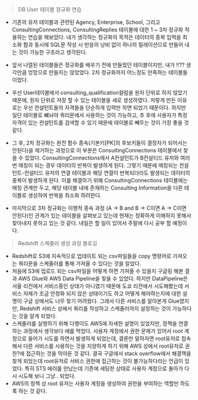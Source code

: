 > DB User 테이블 정규화 연습

- 기존의 유저 테이블과 관련된 Agency, Enterprise, School, 그리고 ConsultingConnections, ConsultingReplies 테이블에 대한 1 ~ 3차 정규화 적용하는 연습을 해보았다. 내가 생각하는 정규화의 목적은 데이터의 중복 입력을 최소화 함과 동시에 SQL문 작성 시 반응의 낭비 없이 하나의 릴레이션으로 만들어 내는 것이 가능한 구조라고 생각된다.

- 앞서 나열된 테이블들은 정규화를 배우기 전에 만들었던 테이블이지만, 내가 !!?? 생각만큼 엉망으로 만들지는 않았었다. 2차 정규화까지 어느정도 만족하는 테이블들이었다.
- 우선 User테이블에서 consulting_qualification컬럼을 원자 단위로 하지 않았기 때문에, 원자 단위로 저장 할 수 있는 테이블을 새로 생성하였다. 저렇게 만든 이유로는 우선 컨설턴트들의 자격들을 단순하게 입력만 하면 되었기 때문이다. 하지만 일단 테이블로 뺴놔야 쿼리문에서 사용하는 것이 가능하고, 추 후에 사용자가 특정 자격이 있는 컨설턴트를 검색할 수 있기 때문에 테이블로 빼두는 것이 가장 좋을 것 같다.
- 그 후, 2차 정규화는 완전 함수 종속(기본키[PK]의 후보키들이 결정자가 되어서는 안된다)을 제거하는 과정으로 이 부분은 ConsultingConnections 테이블에서 찾을 수 있었다. ConsultingConnections에서 A컨설턴트가 B컨설티드 유저와 여러번 매칭이 되는 경우 데이터의 반복이 발생하게 된다. 그렇기 때문에 매칭되는 컨설턴트-컨설티드 유저의 연결 테이블과 해당 연결이 반복되더라도 발생되는 데이터의 중복이 발생하게 된다. 이를 해결하기 위해 ConsultingConnections 테이블에는 매칭 관계만 두고, 해당 테이블 내에 존재하는 Consulting Information을 다른 테이블로 생성하여 반복을 최소화 하려한다.
- 마지막으로 3차 정규화는 이행적 종속 과정 (A → B and B → C이면 A → C이면 안된다)인 관계가 있는 테이블을 살펴보고 있는데 현재는 정확하게 이해하지 못해서 찾아내지 못하고 있는 것 같다. 내일은 할 일이 있어서 주말에 다시 공부 할 예정이다.

> Redshift 스케줄러 생성 과정 블로깅

- Redshift로 S3에 지속적으로 업데이트 되는 csv파일들을 copy 명령어로 가져오는 쿼리문을 스케줄러를 통해 가져올 수 있다는 것을 알았다.
- 처음에 S3에 업로드 되는 csv파일을 어떻게 하면 가져올 수 있을지 구글링 해본 결과 AWS Glue와 AWS Data Pipeline을 찾을 수 있었다. 하지만 DataPipeline은 서울 리전에서 서비스중인 상태가 아니였기 때문에 도쿄 리전에서 시도해봤는데 서비스 자체가 조금 안정화 되지 않은 상태이기도 하고 어떻게 해야하는지에 대한 설명이 구글 상에서도 너무 찾기 어려웠다. 그래서 다른 서비스를 알아본게 Glue였지만, Redshift 서비스 상에서 쿼리를 작성하고 스케줄러까지 설정하는 것이 가능하다는 것을 알게 되었다.
- 스케줄러를 실행하기 위해 다행이도 AWS에 자세한 설명이 있었지만, 정책을 연결하는 과정에서 생각보다 애를 먹었다. 사용자 계정에서 권한 문제가 있어서 root 계정으로 들어가 시도를 하면서 발생하게 되었는데, 결론만 말하자면 root유저로 접속해서 다른 서비스를 사용하는 것을 지양하게 하기 위해 AWS 상에서 root유저로 권한?에 접근하는 것을 막아둔 것 같다. 결국 구글에서 stack overflow에서 해결책을 찾게 되었는데 root유저로 서비스 권한에 접근하는 것이 불가능하다라는 언급이 있었다. 특히 STS 에러를 만났는데 기존에 세팅한 상태로 사용자 계정으로 돌아가 다시 시도해 보니 그냥.. 되었다.
- AWS의 정책 상 root 유저는 사용자 계정을 생성하여 권한을 부여하는 역할만 하도록 하는 것 같다.
